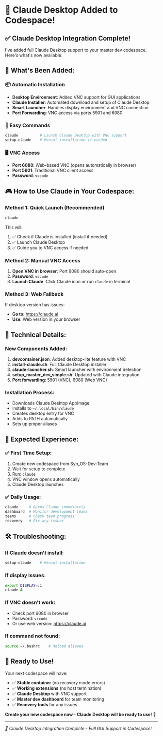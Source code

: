 # 🤖 Claude Desktop Added to Codespace!

## ✅ **Claude Desktop Integration Complete!**

I've added full Claude Desktop support to your master dev codespace. Here's what's now available:

## 🚀 **What's Been Added:**

### **📦 Automatic Installation**
- **Desktop Environment**: Added VNC support for GUI applications
- **Claude Installer**: Automated download and setup of Claude Desktop
- **Smart Launcher**: Handles display environment and VNC connection
- **Port Forwarding**: VNC access via ports 5901 and 6080

### **🎯 Easy Commands**
```bash
claude          # Launch Claude Desktop with VNC support
setup-claude    # Manual installation if needed
```

### **🖥️ VNC Access**
- **Port 6080**: Web-based VNC (opens automatically in browser)
- **Port 5901**: Traditional VNC client access
- **Password**: `vscode`

## 🎮 **How to Use Claude in Your Codespace:**

### **Method 1: Quick Launch (Recommended)**
```bash
claude
```
This will:
1. ✅ Check if Claude is installed (install if needed)
2. ✅ Launch Claude Desktop
3. ✅ Guide you to VNC access if needed

### **Method 2: Manual VNC Access**
1. **Open VNC in browser**: Port 6080 should auto-open
2. **Password**: `vscode`
3. **Launch Claude**: Click Claude icon or run `claude` in terminal

### **Method 3: Web Fallback**
If desktop version has issues:
- **Go to**: https://claude.ai
- **Use**: Web version in your browser

## 🔧 **Technical Details:**

### **New Components Added:**
1. **devcontainer.json**: Added desktop-lite feature with VNC
2. **install-claude.sh**: Full Claude Desktop installer
3. **claude-launcher.sh**: Smart launcher with environment detection
4. **setup_master_dev_simple.sh**: Updated with Claude integration
5. **Port forwarding**: 5901 (VNC), 6080 (Web VNC)

### **Installation Process:**
- Downloads Claude Desktop AppImage
- Installs to `~/.local/bin/claude`
- Creates desktop entry for VNC
- Adds to PATH automatically
- Sets up proper aliases

## 🎯 **Expected Experience:**

### **✅ First Time Setup:**
1. Create new codespace from Syn_OS-Dev-Team
2. Wait for setup to complete
3. Run: `claude`
4. VNC window opens automatically
5. Claude Desktop launches

### **✅ Daily Usage:**
```bash
claude     # Opens Claude immediately
dashboard  # Monitor development teams
teams      # Check team progress
recovery   # Fix any issues
```

## 🛠️ **Troubleshooting:**

### **If Claude doesn't install:**
```bash
setup-claude    # Manual installation
```

### **If display issues:**
```bash
export DISPLAY=:1
claude &
```

### **If VNC doesn't work:**
- Check port 6080 in browser
- Password: `vscode`
- Or use web version: https://claude.ai

### **If command not found:**
```bash
source ~/.bashrc    # Reload aliases
```

## 🎉 **Ready to Use!**

Your next codespace will have:
- ✅ **Stable container** (no recovery mode errors)
- ✅ **Working extensions** (no host termination)
- ✅ **Claude Desktop** with VNC support
- ✅ **Master dev dashboard** for team monitoring
- ✅ **Recovery tools** for any issues

**Create your new codespace now - Claude Desktop will be ready to use!** 🚀

---

*🤖 Claude Desktop Integration Complete - Full GUI Support in Codespace!*

